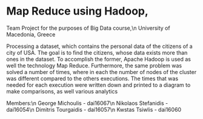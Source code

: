 # Map Reduce using Hadoop,
Team Project for the purposes of Big Data course,\n
University of Macedonia, Greece

Processing a dataset, which contains the personal data of the citizens of a city of USA. The goal is to find the citizens, whose data exists more than ones in the dataset. To accomplish the former, Apache Hadoop is used as well the technology Map Reduce. Furthermore, the same problem was solved a number of times, where in each the number of nodes of the cluster was different compared to the others executions. The times that was needed for each execution were written down and printed to a diagram to make comparisons, as well various analytics

Members:\n
George Michoulis - dai16067\n
Nikolaos Stefanidis - dai16054\n
Dimitris Tourgaidis - dai16057\n
Kwstas Tsiwlis - dai16060
